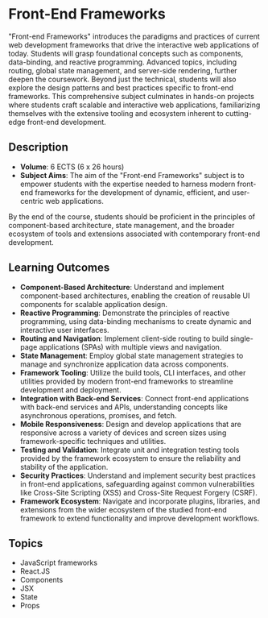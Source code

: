 # Front-End Frameworks

"Front-end Frameworks" introduces the paradigms and practices of current web development frameworks that drive the interactive web applications of today. Students will grasp foundational concepts such as components, data-binding, and reactive programming. Advanced topics, including routing, global state management, and server-side rendering, further deepen the coursework. Beyond just the technical, students will also explore the design patterns and best practices specific to front-end frameworks. This comprehensive subject culminates in hands-on projects where students craft scalable and interactive web applications, familiarizing themselves with the extensive tooling and ecosystem inherent to cutting-edge front-end development.

## Description

- **Volume**: 6 ECTS (6 x 26 hours)
- **Subject Aims**: The aim of the "Front-end Frameworks" subject is to empower students with the expertise needed to harness modern front-end frameworks for the development of dynamic, efficient, and user-centric web applications.

By the end of the course, students should be proficient in the principles of component-based architecture, state management, and the broader ecosystem of tools and extensions associated with contemporary front-end development.

## Learning Outcomes
- **Component-Based Architecture**: Understand and implement component-based architectures, enabling the creation of reusable UI components for scalable application design.
- **Reactive Programming**: Demonstrate the principles of reactive programming, using data-binding mechanisms to create dynamic and interactive user interfaces.
- **Routing and Navigation**: Implement client-side routing to build single-page applications (SPAs) with multiple views and navigation.
- **State Management**: Employ global state management strategies to manage and synchronize application data across components.
- **Framework Tooling**: Utilize the build tools, CLI interfaces, and other utilities provided by modern front-end frameworks to streamline development and deployment.
- **Integration with Back-end Services**: Connect front-end applications with back-end services and APIs, understanding concepts like asynchronous operations, promises, and fetch.
- **Mobile Responsiveness**: Design and develop applications that are responsive across a variety of devices and screen sizes using framework-specific techniques and utilities.
- **Testing and Validation**: Integrate unit and integration testing tools provided by the framework ecosystem to ensure the reliability and stability of the application.
- **Security Practices**: Understand and implement security best practices in front-end applications, safeguarding against common vulnerabilities like Cross-Site Scripting (XSS) and Cross-Site Request Forgery (CSRF).
- **Framework Ecosystem**: Navigate and incorporate plugins, libraries, and extensions from the wider ecosystem of the studied front-end framework to extend functionality and improve development workflows.


## Topics
- JavaScript frameworks
- React.JS
- Components
- JSX
- State
- Props
